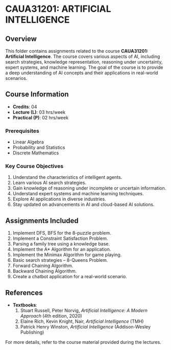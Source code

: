 # CAUA31201: ARTIFICIAL INTELLIGENCE

## Overview
This folder contains assignments related to the course **CAUA31201: Artificial Intelligence**. The course covers various aspects of AI, including search strategies, knowledge representation, reasoning under uncertainty, expert systems, and machine learning. The goal of the course is to provide a deep understanding of AI concepts and their applications in real-world scenarios.

## Course Information
- **Credits**: 04  
- **Lecture (L)**: 03 hrs/week  
- **Practical (P)**: 02 hrs/week  

### Prerequisites
- Linear Algebra
- Probability and Statistics
- Discrete Mathematics

### Key Course Objectives
1. Understand the characteristics of intelligent agents.
2. Learn various AI search strategies.
3. Gain knowledge of reasoning under incomplete or uncertain information.
4. Understand expert systems and machine learning techniques.
5. Explore AI applications in diverse industries.
6. Stay updated on advancements in AI and cloud-based AI solutions.

## Assignments Included
1. Implement DFS, BFS for the 8-puzzle problem.
2. Implement a Constraint Satisfaction Problem.
3. Parsing a family tree using a knowledge base.
4. Implement the A* Algorithm for an application.
5. Implement the Minimax Algorithm for game playing.
6. Basic search strategies – 8-Queens Problem.
7. Forward Chaining Algorithm.
8. Backward Chaining Algorithm.
9. Create a chatbot application for a real-world scenario.

## References
- **Textbooks**:
  1. Stuart Russell, Peter Norvig, *Artificial Intelligence: A Modern Approach* (4th edition, 2020)
  2. Elaine Rich, Kevin Knight, Nair, *Artificial Intelligence* (TMH)
  3. Patrick Henry Winston, *Artificial Intelligence* (Addison-Wesley Publishing)

For more details, refer to the course material provided during the lectures.
